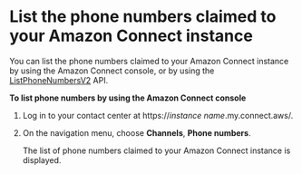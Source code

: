 # List the phone numbers claimed to your Amazon Connect instance<a name="list-claimed-phone-numbers"></a>

You can list the phone numbers claimed to your Amazon Connect instance by using the Amazon Connect console, or by using the [ListPhoneNumbersV2](https://docs.aws.amazon.com/connect/latest/APIReference/API_ListPhoneNumbersV2.html) API\.

**To list phone numbers by using the Amazon Connect console**

1. Log in to your contact center at https://*instance name*\.my\.connect\.aws/\.

1. On the navigation menu, choose **Channels**, **Phone numbers**\.

   The list of phone numbers claimed to your Amazon Connect instance is displayed\.